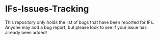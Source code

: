 # IFs-Issues-Tracking
This repository only holds the list of bugs that have been reported for IFs. Anyone may add a bug report, but please look to see if your issue has already been added!
